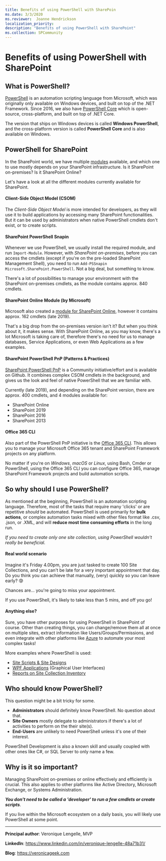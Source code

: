 ```yaml
---
title: Benefits of using PowerShell with SharePoin
ms.date: 3/3/2020
ms.reviewer:  Joanne Hendrickson
localization_priority: 
description: "Benefits of using PowerShell with SharePoint"
ms.collection: SPCommunity
---
```

# Benefits of using PowerShell with SharePoint

## What is PowerShell?

[PowerShell](https://docs.microsoft.com/en-us/windows-server/administration/windows-commands/powershell) is an automation scripting language from Microsoft, which was originally only available on Windows devices, and built on top of the .NET Framework.
Since 2016, we also have [PowerShell Core](https://github.com/PowerShell/PowerShell) which is open-source, cross-platform, and built on top of .NET Core.

The version that ships on Windows devices is called **Windows PowerShell**, and the cross-platform version is called **PowerShell Core** and is also available on Windows.

## PowerShell for SharePoint

In the SharePoint world, we have multiple [modules](https://docs.microsoft.com/en-us/powershell/module/microsoft.powershell.core/about/about_modules?view=powershell-6) available, and which one to use mostly depends on your SharePoint infrastructure. Is it SharePoint on-premises? Is it SharePoint Online?

Let's have a look at all the different modules currently available for SharePoint.

#### Client-Side Object Model (CSOM)

The _Client-Side Object Model_ is more intended for developers, as they will use it to build applications by accessing many SharePoint functionalities. But it can be used by administrators when native PowerShell cmdlets don't exist, or to create scripts.

#### SharePoint PowerShell Snapin

Whenever we use PowerShell, we usually install the required module, and run ```Import-Module```. However, with _SharePoint on-premises_, before you can access the cmdlets (except if you're on the pre-loaded SharePoint Management Shell), you need to run ```Add-PSSnapin Microsoft.SharePoint.PowerShell```. Not a big deal, but something to know.

There's a lot of possibilities to manage your environment with the SharePoint on-premises cmdlets, as the module contains approx. 840 cmdlets.

#### SharePoint Online Module (by Microsoft)

Microsoft also created a [module for SharePoint Online](https://www.microsoft.com/en-gb/download/details.aspx?id=35588), however it contains approx. 162 cmdlets (late 2019).

That's a big drop from the on-premises version isn't it? But when you think about it, it makes sense. With SharePoint Online, as you may know, there's a lot Microsoft is taking care of, therefore there's no need for us to manage databases, Service Applications, or even Web Applications as a few examples.

#### SharePoint PowerShell PnP (Patterns & Practices)

[SharePoint PowerShell PnP](https://github.com/SharePoint/PnP-PowerShell) is a Community initiative/effort and is available on Github.
It combines complex CSOM cmdlets in the background, and gives us the look and feel of native PowerShell that we are familiar with.

Currently (late 2019), and depending on the SharePoint version, there are approx. 400 cmdlets, and 4 modules available for:
- SharePoint Online
- SharePoint 2019
- SharePoint 2016
- SharePoint 2013

#### Office 365 CLI
Also part of the PowerShell PnP initiative is the [Office 365 CLI](https://pnp.github.io/office365-cli/). This allows you to manage your Microsoft Office 365 tenant and SharePoint Framework projects on any platform.

No matter if you're on _Windows_, _macOS_ or _Linux_, using Bash, Cmder or PowerShell, using the Office 365 CLI you can configure Office 365, manage SharePoint Framework projects and build automation scripts.




## So why should I use PowerShell?

As mentioned at the beginning, PowerShell is an automation scripting language. Therefore, most of the tasks that require many 'clicks' or are repetitive _should_ be automated.
PowerShell is used primarily for **bulk actions**, or complex automation tasks mixed with other files format like .csv, .json, or .XML, and will **reduce most time consuming efforts** in the long run.

_If you need to create only one site collection, using PowerShell wouldn't really be beneficial._

#### Real world scenario

Imagine it's Friday 4.00pm, you are just tasked to create 100 Site Collections, and you can't be late for a very important appointment that day. Do you think you can achieve that manually, (very) quickly so you can leave early? :cold_sweat:
 
Chances are... you're going to miss your appointment.

If you use PowerShell, it's likely to take less than 5 mins, and off you go!

#### Anything else?
Sure, you have other purposes for using PowerShell in SharePoint of course.
Other than creating things, you can change/remove them all at once on multiple sites, extract information like Users/Groups/Permissions, and even integrate with other platforms like [Azure](https://azure.microsoft.com/en-gb/) to automate your most complex tasks!

More examples where PowerShell is used:
- [Site Scripts & Site Designs](https://docs.microsoft.com/en-us/sharepoint/dev/declarative-customization/site-design-overview)
- [WPF Applications](https://docs.microsoft.com/en-us/dotnet/framework/wpf/getting-started/) (Graphical User Interfaces)
- [Reports on Site Collection Inventory](https://veronicageek.com/sharepoint/sharepoint-2013/get-nested-folders-files-count-folder-size-and-more-in-spo-document-libraries-using-powershell-pnp/2019/09/)

## Who should know PowerShell?
This question might be a bit tricky for some.

- **Administrators** should definitely know PowerShell. No question about that.
- **Site Owners** mostly delegate to administrators if there's a lot of activities to perform on the their site(s).
- **End-Users** are unlikely to need PowerShell unless it's one of their interest.

PowerShell Development is also a known skill and usually coupled with other ones like C#, or SQL Server to only name a few.

## Why is it so important?

Managing SharePoint on-premises or online effectively and efficiently is crucial. This also applies to other platforms like Active Directory, Microsoft Exchange, or Systems Administration.

**_You don't need to be called a 'developer' to run a few cmdlets or create scripts_**.

If you live within the Microsoft ecosystem on a daily basis, you will likely use PowerShell at some point.

---

**Principal author**: Veronique Lengelle, MVP

**LinkedIn**: https://www.linkedin.com/in/veronique-lengelle-48a71b31/

**Blog**: https://veronicageek.com
